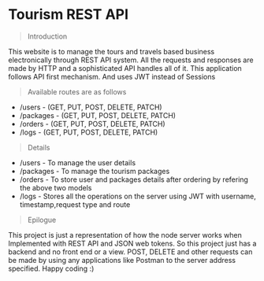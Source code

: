 # Tourism REST API

> Introduction

This website is to manage the tours and travels based business electronically through REST API system. All the requests and responses are made by HTTP and a sophisticated API handles all of it. This application follows API first mechanism. And uses JWT instead of Sessions

> Available routes are as follows
- /users - (GET, PUT, POST, DELETE, PATCH) 
- /packages - (GET, PUT, POST, DELETE, PATCH) 
- /orders - (GET, PUT, POST, DELETE, PATCH) 
- /logs - (GET, PUT, POST, DELETE, PATCH) 

> Details
- /users - To manage the user details
- /packages - To manage the tourism packages
- /orders - To store user and packages details after ordering by refering the above two models
- /logs - Stores all the operations on the server using JWT with username, timestamp,request type and route

> Epilogue

This project is just a representation of how the node server works when Implemented with REST API and JSON web tokens. So this project just has a backend and no front end or a view. POST, DELETE and other requests can be made by using any applications like Postman to the server address specified. Happy coding :)